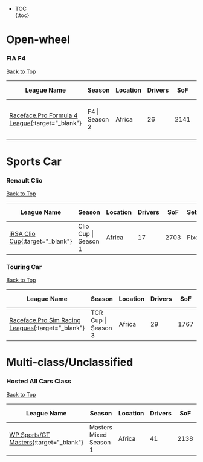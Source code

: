 * TOC  
{:toc}

# Open-wheel

### FIA F4

[Back to Top](#)  

| League Name | Season | Location | Drivers | SoF | Setup | Upcoming Race | New York | London | Sydney |
|----------------------------------------------------------------------------------------------------------------------------|--------------|--------|-------|----|-----|------------------------------|----------------------------|----------------------------|-----------------------------|
|[Raceface\.Pro Formula 4 League](https://members.iracing.com/membersite/member/LeagueView.do?league=10028){:target="_blank"} |F4 \| Season 2 |Africa |26 |2141 | |Virginia International Raceway |Tue, November 21 01:20PM EST |Tue, November 21 06:20PM GMT |Wed, November 22 05:20AM AEDT |

# Sports Car

### Renault Clio

[Back to Top](#)  

| League Name | Season | Location | Drivers | SoF | Setup | Upcoming Race | New York | London | Sydney |
|----------------------------------------------------------------------------------------------------------|--------------------|--------|-------|----|-----|-------------|--------|------|------|
|[iRSA Clio Cup](https://members.iracing.com/membersite/member/LeagueView.do?league=7082){:target="_blank"} |Clio Cup \| Season 1 |Africa |17 |2703 |Fixed | | | | |

### Touring Car

[Back to Top](#)  

| League Name | Season | Location | Drivers | SoF | Setup | Upcoming Race | New York | London | Sydney |
|-----------------------------------------------------------------------------------------------------------------------------|-------------------|--------|-------|----|-----|-------------|--------|------|------|
|[Raceface\.Pro Sim Racing Leagues](https://members.iracing.com/membersite/member/LeagueView.do?league=7926){:target="_blank"} |TCR Cup \| Season 3 |Africa |29 |1767 |Both | | | | |

# Multi-class/Unclassified

### Hosted All Cars Class

[Back to Top](#)  

| League Name | Season | Location | Drivers | SoF | Setup | Upcoming Race | New York | London | Sydney |
|-----------------------------------------------------------------------------------------------------------------|----------------------|--------|-------|----|-----|-------------|--------|------|------|
|[WP Sports/GT Masters](https://members.iracing.com/membersite/member/LeagueView.do?league=5539){:target="_blank"} |Masters Mixed Season 1 |Africa |41 |2138 | | | | | |

